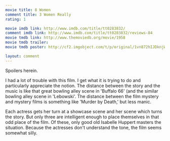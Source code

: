 ```yaml
---
movie title: 8 Women
comment title: 3 Women Really
rating: 1

movie imdb link: http://www.imdb.com/title/tt0283832/
comment imdb link: http://www.imdb.com/title/tt0283832/reviews-84
movie tmdb link: http://www.themoviedb.org/movie/1958
movie tmdb trailer: 
movie tmdb poster: http://cf2.imgobject.com/t/p/original/1vn872hIJDknjWTc8vVhxIS0Mjc.jpg

layout: comment
---
```


Spoilers herein.

I had a lot of trouble with this film. I get what it is trying to do and particularly appreciate  the notion. The distance between the story and the music is like that great bowling alley  scene in 'Buffalo 66' (and the similar bowling alley scene in 'Lebowski'. The distance  between the film mystery and mystery films is something like 'Murder by Death,' but less  manic.

Each actress gets her turn at a showcase scene and her scene which turns the story. But  only three are intelligent enough to place themselves in that odd place of the film. Of  these, only good old Isabelle Huppert masters the situation. Because the actresses don't  understand the tone, the film seems somewhat silly.
